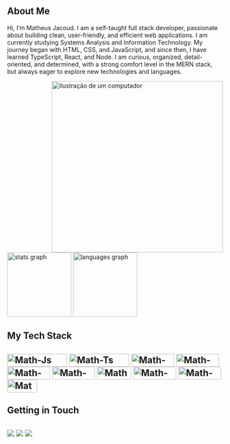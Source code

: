 
 <h2> About Me </h2>

<div diplay="flex" flexDirection="column">
   <p>Hi, I’m Matheus Jacoud. I am a self-taught full stack developer, passionate about building clean, user-friendly, and efficient web applications. I am currently studying Systems Analysis and Information Technology. My journey began with HTML, CSS, and JavaScript, and since then, I have learned TypeScript, React, and Node. I am curious, organized, detail-oriented, and determined, with a strong comfort level in the MERN stack, but always eager to explore new technologies and languages.
   </p>
 <img src="https://raw.githubusercontent.com/MicaelliMedeiros/micaellimedeiros/master/image/computer-illustration.png" alt="ilustração de um computador" min-width="400px" max-width="400px" width="400px" align="right">
</div>

<div align="left">
  <img src="https://github-readme-stats.vercel.app/api?username=mjacoud&hide_title=false&hide_rank=false&show_icons=true&include_all_commits=true&count_private=true&disable_animations=false&theme=dracula&locale=en&hide_border=false&order=1" height="150" alt="stats graph"  />
  <img src="https://github-readme-stats.vercel.app/api/top-langs?username=mjacoud&locale=en&hide_title=false&layout=compact&card_width=320&langs_count=5&theme=dracula&hide_border=true&order=2" height="150" alt="languages graph"  />
 
</div>
<!-- <h2> My Portfolio </h2> 🌐<a href='wwww.Portfolio.com.br' target='_blank'>https://portfolio-jacoud.pages.dev/</a>🌐
  -->
<h2> My Tech Stack <h2>
<div style="display: inline_block">
  <img align="center" alt="Math-Js" height="30" width="140" src="https://img.shields.io/badge/JavaScript-F7DF1E?style=for-the-badge&logo=javascript&logoColor=black">
  <img align="center" alt="Math-Ts" height="30" width="140" src="https://img.shields.io/badge/TypeScript-007ACC?style=for-the-badge&logo=typescript&logoColor=white">
  <img align="center" alt="Math-React" height="30" width="100" src="https://img.shields.io/badge/React-20232A?style=for-the-badge&logo=react&logoColor=61DAFB">
   <img align="center" alt="Math-Vue" height="30" width="100" src="https://img.shields.io/badge/Vue.js-35495E?style=for-the-badge&logo=vue.js&logoColor=4FC08D">
  <img align="center" alt="Math-HTML" height="30" width="100" src="https://img.shields.io/badge/HTML5-E34F26?style=for-the-badge&logo=html5&logoColor=white">
  <img align="center" alt="Math-CSS" height="30" width="100" src="https://img.shields.io/badge/CSS3-1572B6?style=for-the-badge&logo=css3&logoColor=white">
    <img align="center" alt="Math-Sass" height="30" width="80" src="https://img.shields.io/badge/Sass-CC6699?style=for-the-badge&logo=sass&logoColor=white">
   <img align="center" alt="Math-Jest" height="30" width="100" src="https://img.shields.io/badge/-jest-%23C21325?style=for-the-badge&logo=jest&logoColor=white">
 <img align="center" alt="Math-NPM" height="30" width="100" src="https://img.shields.io/badge/NPM-%23CB3837.svg?style=for-the-badge&logo=npm&logoColor=white">
  <img align="center" alt="Math-Git" height="30" width="70" src="https://img.shields.io/badge/GIT-E44C30?style=for-the-badge&logo=git&logoColor=white">
 
  
</div>
<h2> Getting in Touch <h2>
<div> 
  <a href = "mailto:m.jacoud01@gmail.com"><img src="https://img.shields.io/badge/Gmail-D14836?style=for-the-badge&logo=gmail&logoColor=white" target="_blank" rel='nofollow'></a>
  <a href="https://www.linkedin.com/in/matheus-jacoud/" target="_blank" rel='nofollow'>
    <img src="https://img.shields.io/badge/-LinkedIn-%230077B5?style=for-the-badge&logo=linkedin&logoColor=white" target="_blank" rel='nofollow'></a> 
  <a href="https://discord.gg/wagxzStdcR" target="_blank"><img src="https://img.shields.io/badge/Discord-7289DA?style=for-the-badge&logo=discord&logoColor=white" target="_blank" rel='nofollow'></a> 
</div>

<!-- # Blog posts
<!-- BLOG-POST-LIST:START -->
<!--- [Soft Skills for Devs](https://dev.to/pachicodes/soft-skills-for-devs-edf)-->
<!-- BLOG-POST-LIST:END -->
